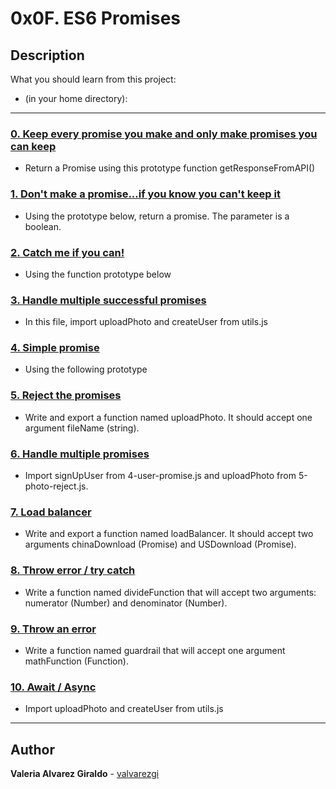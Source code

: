 # 0x0F. ES6 Promises

## Description

What you should learn from this project:

* (in your home directory):

---

### [0. Keep every promise you make and only make promises you can keep](./0-promise.js)

* Return a Promise using this prototype function getResponseFromAPI()

### [1. Don't make a promise...if you know you can't keep it](./1-promise.js)

* Using the prototype below, return a promise. The parameter is a boolean.

### [2. Catch me if you can!](./2-then.js)

* Using the function prototype below

### [3. Handle multiple successful promises](./3-all.js)

* In this file, import uploadPhoto and createUser from utils.js

### [4. Simple promise](./4-user-promise.js)

* Using the following prototype

### [5. Reject the promises](./5-photo-reject.js)

* Write and export a function named uploadPhoto. It should accept one argument fileName (string).

### [6. Handle multiple promises](./6-final-user.js)

* Import signUpUser from 4-user-promise.js and uploadPhoto from 5-photo-reject.js.

### [7. Load balancer](./7-load_balancer.js)

* Write and export a function named loadBalancer. It should accept two arguments chinaDownload (Promise) and USDownload (Promise).

### [8. Throw error / try catch](./8-try.js)

* Write a function named divideFunction that will accept two arguments: numerator (Number) and denominator (Number).

### [9. Throw an error](./9-try.js)

* Write a function named guardrail that will accept one argument mathFunction (Function).

### [10. Await / Async](./100-await.js)

* Import uploadPhoto and createUser from utils.js

---

## Author

**Valeria Alvarez Giraldo** - [valvarezgi](https://github.com/valvarezgi)
